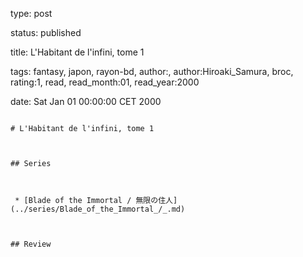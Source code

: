 type: post
status: published
title: L'Habitant de l'infini, tome 1
tags:  fantasy,  japon,  rayon-bd, author:, author:Hiroaki_Samura, broc, rating:1, read, read_month:01, read_year:2000
date: Sat Jan 01 00:00:00 CET 2000
~~~~~~
# L'Habitant de l'infini, tome 1

## Series

 * [Blade of the Immortal / 無限の住人](../series/Blade_of_the_Immortal_/_.md)

## Review

